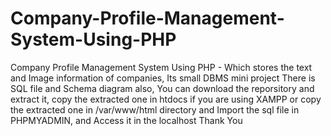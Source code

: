 # Company-Profile-Management-System-Using-PHP
Company Profile Management System Using PHP - Which stores the text and Image information of companies, Its small DBMS mini project
There is SQL file and Schema diagram also, You can download the reporsitory and extract it, copy the extracted one in htdocs if 
you are using XAMPP or copy the extracted one in /var/www/html directory and Import the sql file in PHPMYADMIN, and Access it
in the localhost 
Thank You 
